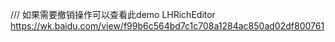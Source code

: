/// 如果需要撤销操作可以查看此demo
LHRichEditor
https://wk.baidu.com/view/f99b6c564bd7c1c708a1284ac850ad02df800761
